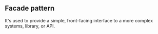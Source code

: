 ## Facade pattern
It's used to provide a simple, front-facing interface to a more complex systems, library, or API.
